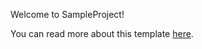 Welcome to SampleProject!

You can read more about this template [here](https://www.ethan-shea.com/posts/setting-up-dotnet-2024).